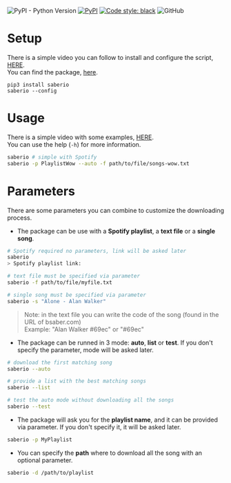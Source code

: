 ![PyPI - Python Version](https://img.shields.io/pypi/pyversions/saberio)
[![PyPI](https://img.shields.io/pypi/v/nepox?color=red)](https://pypi.org/project/saberio/)
[![Code style: black](https://img.shields.io/badge/code%20style-black-000000.svg)](https://github.com/psf/black)
![GitHub](https://img.shields.io/github/license/mortafix/pysaber)

# Setup
There is a simple video you can follow to install and configure the script, [HERE](https://www.loom.com/share/e9535e316f334e7eb1553526f95d0928).  
You can find the package, [here](https://pypi.org/project/saberio/).
```
pip3 install saberio
saberio --config
```

# Usage
There is a simple video with some examples, [HERE](https://www.loom.com/share/38fb26be202943a3ba9dc42fc6f71ae2).  
You can use the help (`-h`) for more information.
```bash
saberio # simple with Spotify
saberio -p PlaylistWow --auto -f path/to/file/songs-wow.txt
```

# Parameters
There are some parameters you can combine to customize the downloading process.

* The package can be use with a **Spotify playlist**, a **text file** or a **single song**.
```bash
# Spotify required no parameters, link will be asked later
saberio
> Spotify playlist link:

# text file must be specified via parameter
saberio -f path/to/file/myfile.txt

# single song must be specified via parameter
saberio -s "Alone - Alan Walker"
```
> Note: in the text file you can write the code of the song (found in the URL of bsaber.com)  
> Example: "Alan Walker #69ec" or "#69ec"

* The package can be runned in 3 mode: **auto**, **list** or **test**. If you don't specify the parameter, mode will be asked later.
```bash
# download the first matching song
saberio --auto

# provide a list with the best matching songs
saberio --list

# test the auto mode without downloading all the songs
saberio --test
```

* The package will ask you for the **playlist name**, and it can be provided via parameter. If you don't specify it, it will be asked later.
```bash
saberio -p MyPlaylist
```

* You can specify the **path** where to download all the song with an optional parameter.
```bash
saberio -d /path/to/playlist
```
